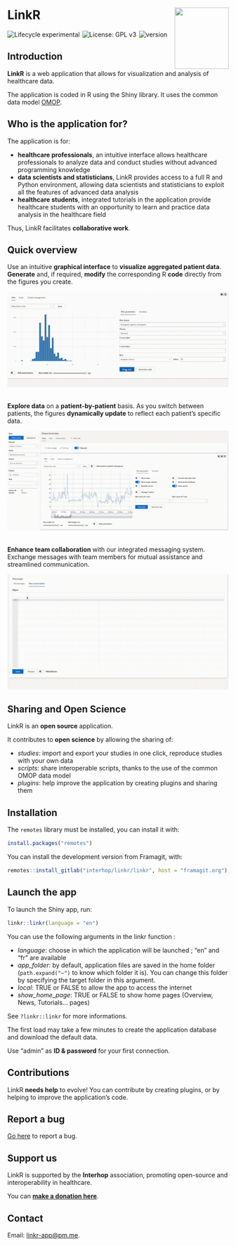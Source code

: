 
<!-- README.md is generated from README.Rmd. Please edit that file -->

# LinkR <a href="https://framagit.org/interhop/linkr/linkr"><img src="https://framagit.org/interhop/linkr/linkr/-/raw/master/man/figures/hex.png" align="right" width = "123" height="140" /></a>

<img src = "https://img.shields.io/badge/lifecycle-experimental-orange.svg" alt = "Lifecycle experimental" style = "margin-right:2px;"/>
<img src = "https://img.shields.io/badge/License-GPLv3-blue.svg" alt = "License: GPL v3" style = "margin-right:2px;"/>
<img src = "https://img.shields.io/badge/version-0.3.0.9000-blue" alt = "version" style = "margin-right:2px;" />

## Introduction

**LinkR** is a web application that allows for visualization and
analysis of healthcare data.

The application is coded in R using the Shiny library. It uses the
common data model
<a href = "https://ohdsi.github.io/CommonDataModel/" target = "_blank">OMOP</a>.

## Who is the application for?

The application is for:

- **healthcare professionals**, an intuitive interface allows healthcare
  professionals to analyze data and conduct studies without advanced
  programming knowledge
- **data scientists and statisticians**, LinkR provides access to a full
  R and Python environment, allowing data scientists and statisticians
  to exploit all the features of advanced data analysis
- **healthcare students**, integrated tutorials in the application
  provide healthcare students with an opportunity to learn and practice
  data analysis in the healthcare field

Thus, LinkR facilitates **collaborative work**.

## Quick overview

Use an intuitive **graphical interface** to **visualize aggregated
patient data**. **Generate** and, if required, **modify** the
corresponding R **code** directly from the figures you create.

<img src="man/figures/ggplot2_plugin.gif" /><br /><br />

**Explore data** on a **patient-by-patient** basis. As you switch
between patients, the figures **dynamically update** to reflect each
patient’s specific data.

<img src="man/figures/dygraphs_plugin.gif" /><br /><br />

**Enhance team collaboration** with our integrated messaging system.
Exchange messages with team members for mutual assistance and
streamlined communication.

<img src="man/figures/messages.gif" />

## Sharing and Open Science

LinkR is an **open source** application.

It contributes to **open science** by allowing the sharing of:

- *studies*: import and export your studies in one click, reproduce
  studies with your own data
- *scripts*: share interoperable scripts, thanks to the use of the
  common OMOP data model
- *plugins*: help improve the application by creating plugins and
  sharing them

## Installation

The `remotes` library must be installed, you can install it with:

``` r
install.packages("remotes")
```

You can install the development version from Framagit, with:

``` r
remotes::install_gitlab("interhop/linkr/linkr", host = "framagit.org")
```

## Launch the app

To launch the Shiny app, run:

``` r
linkr::linkr(language = "en")
```

You can use the following arguments in the linkr function :

- *language*: choose in which the application will be launched ; “en”
  and “fr” are available
- *app_folder*: by default, application files are saved in the home
  folder (`path.expand("~")` to know which folder it is). You can change
  this folder by specifying the target folder in this argument.
- *local*: TRUE or FALSE to allow the app to access the internet
- *show_home_page*: TRUE or FALSE to show home pages (Overview, News,
  Tutorials… pages)

See `?linkr::linkr` for more informations.

The first load may take a few minutes to create the application database
and download the default data.

Use “admin” as **ID & password** for your first connection.

## Contributions

LinkR **needs help** to evolve! You can contribute by creating plugins,
or by helping to improve the application’s code.

## Report a bug

<a href = "https://framagit.org/interhop/linkr/linkr/-/issues" target = "_blank">Go
here</a> to report a bug.

## Support us

LinkR is supported by the **Interhop** association, promoting
open-source and interoperability in healthcare.

You can
**<a href = "https://interhop.org/en/dons/" target = "_blank">make a
donation here</a>**.

## Contact

Email: <linkr-app@pm.me>.
